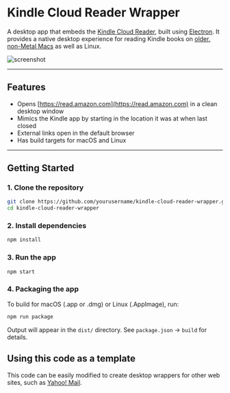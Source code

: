 # Kindle Cloud Reader Wrapper

A desktop app that embeds the [Kindle Cloud Reader](https://read.amazon.com),
built using [Electron](https://www.electronjs.org/). It provides a native
desktop experience for reading Kindle books on
[older, non-Metal Macs](https://chatgpt.com/share/6850764a-2418-8012-a04d-2d54a038e04e)
as well as Linux.

![screenshot](./assets/screenshot.png)

---

## Features

- Opens [https://read.amazon.com](https://read.amazon.com) in a clean desktop window
- Mimics the Kindle app by starting in the location it was at when last closed
- External links open in the default browser
- Has build targets for macOS and Linux

---

## Getting Started

### 1. Clone the repository

```bash
git clone https://github.com/yourusername/kindle-cloud-reader-wrapper.git
cd kindle-cloud-reader-wrapper
```

### 2. Install dependencies

```bash
npm install
```

### 3. Run the app

```bash
npm start
```

### 4. Packaging the app

To build for macOS (.app or .dmg) or Linux (.AppImage), run:

```bash
npm run package
```

Output will appear in the `dist/` directory.
See `package.json` → `build` for details.

## Using this code as a template

This code can be easily modified to create desktop wrappers for other web sites,
such as [Yahoo! Mail](https://github.com/evokateur/kindle-cloud-reader-wrapper/tree/yahoo-mail).
